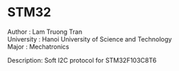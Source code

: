 # STM32
Author : Lam Truong Tran       
University : Hanoi University of Science and Technology          
Major : Mechatronics

Description: Soft I2C protocol for STM32F103C8T6
